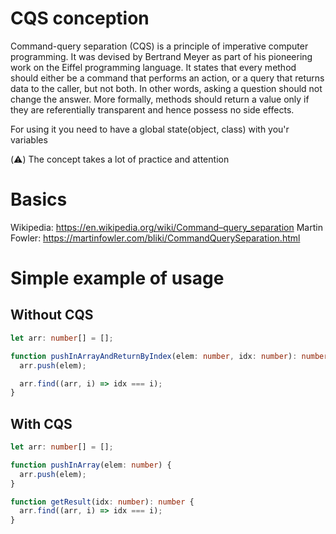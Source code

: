 # CQS conception

Command-query separation (CQS) is a principle of imperative computer programming. It was devised by Bertrand Meyer as part of his pioneering work on the Eiffel programming language.
It states that every method should either be a command that performs an action, or a query that returns data to the caller, but not both. In other words, asking a question should not change the answer.
More formally, methods should return a value only if they are referentially transparent and hence possess no side effects.

For using it you need to have a global state(object, class) with you'r variables

(⚠️) The concept takes a lot of practice and attention

# Basics

Wikipedia: https://en.wikipedia.org/wiki/Command–query_separation
Martin Fowler: https://martinfowler.com/bliki/CommandQuerySeparation.html

# Simple example of usage

## Without CQS

```ts
let arr: number[] = [];

function pushInArrayAndReturnByIndex(elem: number, idx: number): number {
  arr.push(elem);

  arr.find((arr, i) => idx === i);
}
```

## With CQS

```ts
let arr: number[] = [];

function pushInArray(elem: number) {
  arr.push(elem);
}

function getResult(idx: number): number {
  arr.find((arr, i) => idx === i);
}
```
